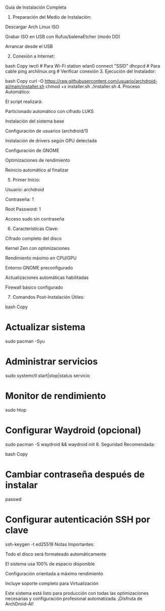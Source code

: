 Guía de Instalación Completa
1. Preparación del Medio de Instalación:

Descargar Arch Linux ISO

Grabar ISO en USB con Rufus/balenaEtcher (modo DD)

Arrancar desde el USB

2. Conexión a Internet:

bash
Copy
iwctl # Para Wi-Fi
station wlan0 connect "SSID"
dhcpcd # Para cable
ping archlinux.org # Verificar conexión
3. Ejecución del Instalador:

bash
Copy
curl -O https://raw.githubusercontent.com/usuario/archdroid-ai/main/installer.sh
chmod +x installer.sh
./installer.sh
4. Proceso Automático:

El script realizará:

Particionado automático con cifrado LUKS

Instalación del sistema base

Configuración de usuarios (archdroid/1)

Instalación de drivers según GPU detectada

Configuración de GNOME

Optimizaciones de rendimiento

Reinicio automático al finalizar

5. Primer Inicio:

Usuario: archdroid

Contraseña: 1

Root Password: 1

Acceso sudo sin contraseña

6. Características Clave:

Cifrado completo del disco

Kernel Zen con optimizaciones

Rendimiento máximo en CPU/GPU

Entorno GNOME preconfigurado

Actualizaciones automáticas habilitadas

Firewall básico configurado

7. Comandos Post-Instalación Útiles:

bash
Copy
# Actualizar sistema
sudo pacman -Syu

# Administrar servicios
sudo systemctl start|stop|status servicio

# Monitor de rendimiento
sudo htop

# Configurar Waydroid (opcional)
sudo pacman -S waydroid && waydroid init
8. Seguridad Recomendada:

bash
Copy
# Cambiar contraseña después de instalar
passwd

# Configurar autenticación SSH por clave
ssh-keygen -t ed25519
Notas Importantes:

Todo el disco será formateado automáticamente

El sistema usa 100% de espacio disponible

Configuración orientada a máximo rendimiento

Incluye soporte completo para Virtualización

Este sistema está listo para producción con todas las optimizaciones necesarias y configuración profesional automatizada. ¡Disfruta de ArchDroid-AI!
